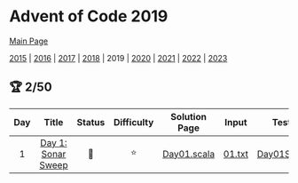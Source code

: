 # Advent of Code 2019

[Main Page](https://adventofcode.com/2019)

[2015](/src/main/scala/advent_of_scala/year_2015/README.md) | [2016](/src/main/scala/advent_of_scala/year_2016/README.md) | [2017](/src/main/scala/advent_of_scala/year_2017/README.md) | [2018](/src/main/scala/advent_of_scala/year_2018/README.md) |
2019 | [2020](/src/main/scala/advent_of_scala/year_2020/README.md) | [2021](/src/main/scala/advent_of_scala/year_2021/README.md) | [2022](/src/main/scala/advent_of_scala/year_2022/README.md) | [2023](/src/main/scala/advent_of_scala/year_2023/README.md)

## :trophy: 2/50

| Day |                           Title                           |      Status       | Difficulty |                            Solution Page                             |                      Input                       |                                   Test Page                                    |         Answer         |        Tags         | 
|:---:|:---------------------------------------------------------:|:-----------------:|:----------:|:--------------------------------------------------------------------:|:------------------------------------------------:|:------------------------------------------------------------------------------:|:----------------------:|:-------------------:|
|  1  | [Day 1: Sonar Sweep](https://adventofcode.com/2019/day/1) | :1st_place_medal: |   :star:   | [Day01.scala](/src/main/scala/advent_of_scala/year_2019/Day01.scala) | [01.txt](/src/main/resources/inputs/2019/01.txt) | [Day01Suite.scala](/src/test/scala/advent_of_scala/year_2019/Day01Suite.scala) | (3_421_505, 5_129_386) | recursion,reduction |
